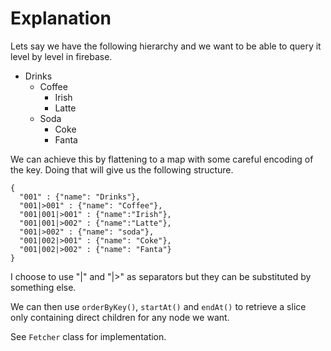 Explanation
===========

Lets say we have the following hierarchy and we want to be able to query it
level by level in firebase.

- Drinks
  - Coffee
      - Irish
      - Latte
  - Soda
      - Coke
      - Fanta

We can achieve this by flattening to a map with some careful encoding of the
key. Doing that will give us the following structure.
```
{
  "001" : {"name": "Drinks"},
  "001|>001" : {"name": "Coffee"},
  "001|001|>001" : {"name":"Irish"},
  "001|001|>002" : {"name":"Latte"},
  "001|>002" : {"name": "soda"},
  "001|002|>001" : {"name": "Coke"},
  "001|002|>002" : {"name": "Fanta"}
}
```
I choose to use "|" and "|>" as separators but they can be substituted by
something else.

We can then use `orderByKey()`, `startAt()` and `endAt()` to retrieve a slice
only containing direct children for any node we want.

See `Fetcher` class for implementation.
